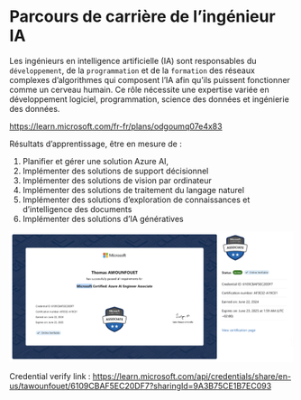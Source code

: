 # Parcours de carrière de l’ingénieur IA

Les ingénieurs en intelligence artificielle (IA) sont responsables du `développement`, de la `programmation` et de la `formation` des réseaux complexes d’algorithmes qui composent l’IA afin qu’ils puissent fonctionner comme un cerveau humain. Ce rôle nécessite une expertise variée en développement logiciel, programmation, science des données et ingénierie des données.

https://learn.microsoft.com/fr-fr/plans/odgoumq07e4x83 

Résultats d’apprentissage, être en mesure de : 
1.  Planifier et gérer une solution Azure AI, 
2. Implémenter des solutions de support décisionnel
3. Implémenter des solutions de vision par ordinateur
4. Implémenter des solutions de traitement du langage naturel
5. Implémenter des solutions d’exploration de connaissances et d’intelligence des documents
6. Implémenter des solutions d’IA génératives

![Certified AI Engineer](certification.png)

Credential verify link : https://learn.microsoft.com/api/credentials/share/en-us/tawounfouet/6109CBAF5EC20DF7?sharingId=9A3B75CE1B7EC093